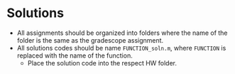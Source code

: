 # Solutions
- All assignments should be organized into folders where the name of the folder is the same as the gradescope assignment.
- All solutions codes should be name `FUNCTION_soln.m`, where `FUNCTION` is replaced with the name of the function.
    - Place the solution code into the respect HW folder.